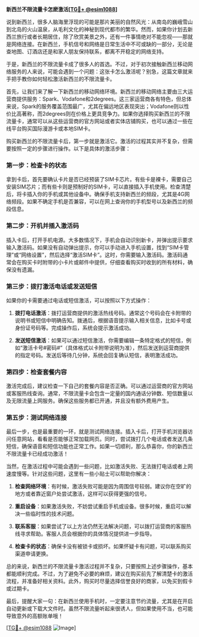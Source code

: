**新西兰不限流量卡怎麽激活[[TG💪+ @esim1088](https://t.me/s/esim1088)]**

说到新西兰，很多人脑海里浮现的可能是那片美丽的自然风光：从南岛的巍峨雪山到北岛的火山温泉，从毛利文化的神秘到现代都市的繁华。然而，如果你计划去新西兰旅行或者长期居住，除了欣赏美景之外，还有一件事情绝对不能忽视——那就是网络连接。在新西兰，手机信号和网络是日常生活中不可或缺的一部分，无论是查地图、订酒店还是和家人朋友保持联系，都离不开稳定的网络支持。

于是，新西兰的不限流量卡成了很多人的首选。不过，对于初次接触新西兰移动网络服务的人来说，可能会遇到一个问题：这张卡怎么激活呢？别急，这篇文章就来手把手教你如何轻松激活新西兰的不限流量卡。

首先，让我们来了解一下新西兰的移动网络环境。新西兰的移动网络主要由三大运营商提供服务：Spark、Vodafone和2degrees。这三家运营商各有特色，但总体来说，Spark的服务覆盖范围最广，尤其在偏远地区表现突出；Vodafone则以性价比高著称，而2degrees则在价格上更具竞争力。如果你选择购买新西兰的不限流量卡，通常可以从这些运营商的官方网站或者实体店铺购买，也可以通过一些在线平台购买国际漫游卡或本地SIM卡。

购买新西兰的不限流量卡后，第一步就是激活它。激活的过程其实并不复杂，但需要按照一定的步骤进行操作。以下是具体的激活步骤：

### 第一步：检查卡的状态

拿到卡后，首先要确认卡片是否已经预装了SIM卡芯片。有些卡是裸卡，需要自己安装SIM芯片；而有些卡则是预制好的SIM卡，可以直接插入手机使用。检查清楚后，将卡插入你的手机或其他设备中。确保手机支持新西兰的频段，尤其是4G网络频段。如果不确定手机是否兼容，可以在网上查询你的手机型号以及新西兰的频段信息。

### 第二步：开机并插入激活码

插入卡后，打开手机电源。大多数情况下，手机会自动识别新卡，并弹出提示要求输入激活码。如果没有自动弹出提示，你可以手动进入手机设置，找到“SIM卡管理”或“网络设置”，然后选择“激活SIM卡”。这时，你需要输入激活码。激活码通常会在购买卡时附带的小卡片或邮件中提供，仔细查看购买时收到的所有材料，确保没有遗漏。

### 第三步：拨打激活电话或发送短信

如果你的卡需要通过电话或短信激活，可以按照以下方式操作：

1. **拨打电话激活**：拨打运营商提供的激活热线号码。通常这个号码会在卡附带的说明书或短信中明确告知。拨通后，根据语音提示输入相关信息，比如卡号或身份证号码等。完成操作后，系统会提示激活成功。

2. **发送短信激活**：如果可以通过短信激活，你需要编辑一条特定格式的短信，例如“激活卡号#密码#”（具体格式以卡附带说明为准），然后发送到运营商提供的指定号码。发送后等待几分钟，系统会回复确认短信，表明激活成功。

### 第四步：检查套餐内容

激活完成后，建议检查一下自己的套餐内容是否正确。可以通过运营商的官方网站或客服热线查询。通常，不限流量卡会包含一定量的国内通话分钟数、短信数量以及无限流量上网服务。确保这些服务都已开通，并且没有额外费用产生。

### 第五步：测试网络连接

最后一步，也是最重要的一环，就是测试网络连接。插入卡后，打开手机浏览器访问任意网站，看看是否能够正常加载网页。同时，尝试拨打几个电话或者发送几条短信，确保语音和短信功能也正常工作。如果一切顺利，那么恭喜你，你的新西兰不限流量卡已经成功激活！

当然，在激活过程中可能会遇到一些问题，比如激活失败、无法拨打电话或者上网速度慢等。针对这些问题，这里有一些小贴士可以帮助你解决：

1. **检查网络环境**：有时候，激活失败可能是因为周围信号较弱。建议你在空旷的地方或者靠近窗户处尝试激活，这样可以获得更强的信号。

2. **重启设备**：如果激活失败，不妨尝试重启手机或设备。很多时候，重启可以解决一些临时性的技术问题。

3. **联系客服**：如果尝试了以上方法仍然无法解决问题，可以拨打运营商的客服热线寻求帮助。客服人员会根据你的具体情况提供进一步指导。

4. **检查卡的状态**：确保卡没有被锁卡或损坏。如果怀疑卡有问题，可以联系购买渠道申请更换。

总的来说，新西兰的不限流量卡激活过程并不复杂，只要按照上述步骤操作，基本都能顺利完成。不过，为了避免不必要的麻烦，建议在购买前先了解清楚卡的激活流程，并准备好相关资料。此外，购买时尽量选择信誉良好的商家，以免买到假卡或过期卡。

最后，提醒大家一句：在新西兰使用手机时，一定要注意节约流量，尤其是在开启自动更新或下载大文件时。虽然不限流量听起来很诱人，但如果使用不当，也可能导致意外的高额账单哦！

[[TG💪+ @esim1088](https://t.me/s/esim1088) ![Image](https://i.postimg.cc/4NQfJmqS/Snipaste-2025-05-13-00-14-12.png)]